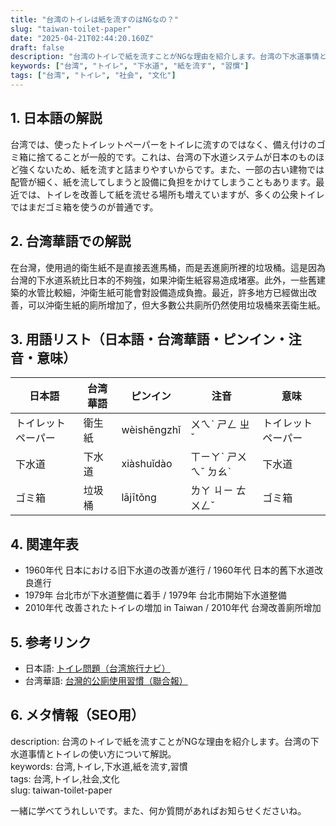 ```yaml
---
title: "台湾のトイレは紙を流すのはNGなの？"
slug: "taiwan-toilet-paper"
date: "2025-04-21T02:44:20.160Z"
draft: false
description: "台湾のトイレで紙を流すことがNGな理由を紹介します。台湾の下水道事情とトイレの使い方について解説。"
keywords: ["台湾", "トイレ", "下水道", "紙を流す", "習慣"]
tags: ["台湾", "トイレ", "社会", "文化"]
---
```


## 1. 日本語の解説  
台湾では、使ったトイレットペーパーをトイレに流すのではなく、備え付けのゴミ箱に捨てることが一般的です。これは、台湾の下水道システムが日本のものほど強くないため、紙を流すと詰まりやすいからです。また、一部の古い建物では配管が細く、紙を流してしまうと設備に負担をかけてしまうこともあります。最近では、トイレを改善して紙を流せる場所も増えていますが、多くの公衆トイレではまだゴミ箱を使うのが普通です。

## 2. 台湾華語での解説  
在台灣，使用過的衛生紙不是直接丟進馬桶，而是丟進廁所裡的垃圾桶。這是因為台灣的下水道系統比日本的不夠強，如果沖衛生紙容易造成堵塞。此外，一些舊建築的水管比較細，沖衛生紙可能會對設備造成負擔。最近，許多地方已經做出改善，可以沖衛生紙的廁所增加了，但大多數公共廁所仍然使用垃圾桶來丟衛生紙。

## 3. 用語リスト（日本語・台湾華語・ピンイン・注音・意味）  

| 日本語         | 台湾華語   | ピンイン         | 注音    | 意味           |
|----------------|------------|------------------|---------|----------------|
| トイレットペーパー | 衛生紙     | wèishēngzhǐ      | ㄨㄟˋ ㄕㄥ ㄓˇ | トイレットペーパー |
| 下水道         | 下水道     | xiàshuǐdào       | ㄒㄧㄚˋ ㄕㄨㄟˇ ㄉㄠˋ | 下水道         |
| ゴミ箱         | 垃圾桶     | lājītǒng         | ㄌㄚ ㄐㄧ ㄊㄨㄥˇ   | ゴミ箱         |

## 4. 関連年表  

- 1960年代 日本における旧下水道の改善が進行 / 1960年代 日本的舊下水道改良進行
- 1979年 台北市が下水道整備に着手 / 1979年 台北市開始下水道整備
- 2010年代 改善されたトイレの増加 in Taiwan / 2010年代 台灣改善廁所增加

## 5. 参考リンク  

- 日本語: [トイレ問題（台湾旅行ナビ）](https://www.taiwan.net.tw/travelinfo/31)
- 台湾華語: [台灣的公廁使用習慣（聯合報）](https://udn.com/news/story/7266/4578199)

## 6. メタ情報（SEO用）  

description: 台湾のトイレで紙を流すことがNGな理由を紹介します。台湾の下水道事情とトイレの使い方について解説。  
keywords: 台湾,トイレ,下水道,紙を流す,習慣  
tags: 台湾,トイレ,社会,文化  
slug: taiwan-toilet-paper

一緒に学べてうれしいです。また、何か質問があればお知らせくださいね。